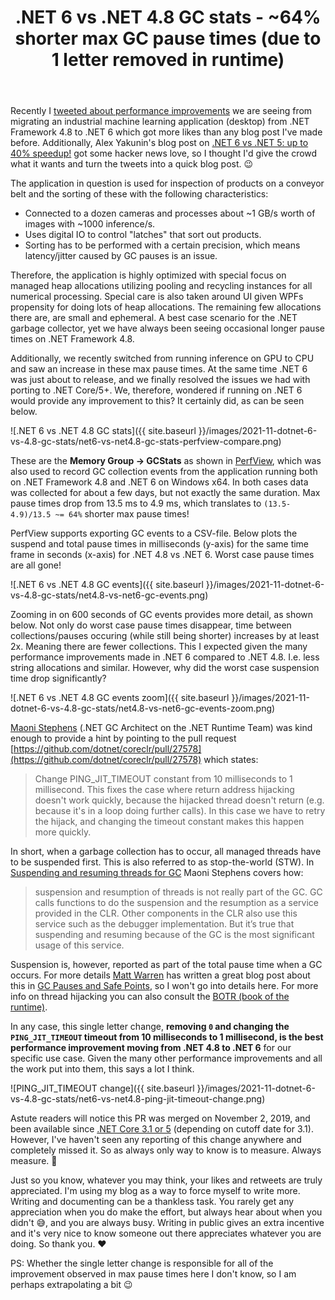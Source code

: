 ﻿---
layout: post
title: .NET 6 vs .NET 4.8 GC stats - ~64% shorter max GC pause times (due to 1 letter removed in runtime)
---

Recently I [tweeted about performance
improvements](https://twitter.com/nietras1/status/1462714385772724226?s=20) we
are seeing from migrating an industrial machine learning application (desktop)
from .NET Framework 4.8 to .NET 6 which got more likes than any blog post I've
made before. Additionally, Alex Yakunin's blog post on [.NET 6 vs .NET 5: up to
40% speedup!](https://alexyakunin.medium.com/net-6-vs-net-5-up-to-40-speedup-ceca9112d298)
got some hacker news love, so I thought I'd give the crowd what it wants and
turn the tweets into a quick blog post. 😉

The application in question is used for inspection of products on a conveyor
belt and the sorting of these with the following characteristics:

 * Connected to a dozen cameras and processes about ~1 GB/s worth of images with
   ~1000 inference/s. 
 * Uses digital IO to control "latches" that sort out products. 
 * Sorting has to be performed with a certain precision, which means
   latency/jitter caused by GC pauses is an issue. 

Therefore, the application is highly optimized with special focus on managed
heap allocations utilizing pooling and recycling instances for all numerical
processing. Special care is also taken around UI given WPFs propensity for doing
lots of heap allocations. The remaining few allocations there are, are small and
ephemeral. A best case scenario for the .NET garbage collector, yet we have
always been seeing occasional longer pause times on .NET Framework 4.8. 

Additionally, we recently switched from running inference on GPU to CPU and saw
an increase in these max pause times. At the same time .NET 6 was just about to
release, and we finally resolved the issues we had with porting to .NET Core/5+.
We, therefore, wondered if running on .NET 6 would provide any improvement to
this? It certainly did, as can be seen below.

![.NET 6 vs .NET 4.8 GC stats]({{ site.baseurl }}/images/2021-11-dotnet-6-vs-4.8-gc-stats/net6-vs-net4.8-gc-stats-perfview-compare.png)

These are the **Memory Group -> GCStats** as shown in
[PerfView](https://github.com/microsoft/perfview), which was also used to record
GC collection events from the application running both on .NET Framework 4.8 and
.NET 6 on Windows x64. In both cases data was collected for about a few days,
but not exactly the same duration. Max pause times drop from 13.5 ms to 4.9 ms,
which translates to `(13.5-4.9)/13.5 ~= 64%` shorter max pause times!

PerfView supports exporting GC events to a CSV-file. Below plots the suspend and
total pause times in milliseconds (y-axis) for the same time frame in seconds
(x-axis) for .NET 4.8 vs .NET 6. Worst case pause times are all gone!

![.NET 6 vs .NET 4.8 GC events]({{ site.baseurl }}/images/2021-11-dotnet-6-vs-4.8-gc-stats/net4.8-vs-net6-gc-events.png)

Zooming in on 600 seconds of GC events provides more detail, as shown below. Not
only do worst case pause times disappear, time between collections/pauses
occuring (while still being shorter) increases by at least 2x. Meaning there are
fewer collections. This I expected given the many performance improvements made
in .NET 6 compared to .NET 4.8. I.e. less string allocations and similar.
However, why did the worst case suspension time drop significantly?

![.NET 6 vs .NET 4.8 GC events zoom]({{ site.baseurl }}/images/2021-11-dotnet-6-vs-4.8-gc-stats/net4.8-vs-net6-gc-events-zoom.png)

[Maoni Stephens](https://twitter.com/maoni0) (.NET GC Architect on the .NET
Runtime Team) was kind enough to provide a hint by pointing to the pull request
[https://github.com/dotnet/coreclr/pull/27578](https://github.com/dotnet/coreclr/pull/27578)
which states:

> Change PING_JIT_TIMEOUT constant from 10 milliseconds to 1 millisecond. This
fixes the case where return address hijacking doesn't work quickly, because the
hijacked thread doesn't return (e.g. because it's in a loop doing further
calls). In this case we have to retry the hijack, and changing the timeout
constant makes this happen more quickly.

In short, when a garbage collection has to occur, all managed threads have to be
suspended first. This is also referred to as stop-the-world (STW). 
In [Suspending and resuming threads for
GC](https://devblogs.microsoft.com/dotnet/suspending-and-resuming-threads-for-gc/)
Maoni Stephens covers how:

> suspension and resumption of threads is not really part of the GC. GC calls
functions to do the suspension and the resumption as a service provided in the
CLR. Other components in the CLR also use this service such as the debugger
implementation. But it’s true that suspending and resuming because of the GC is
the most significant usage of this service.

Suspension is, however, reported as part of the total pause time when a GC
occurs. For more details [Matt Warren](https://twitter.com/matthewwarren) has
written a great blog post about this in [GC Pauses and Safe
Points](https://mattwarren.org/2016/08/08/GC-Pauses-and-Safe-Points/), so I
won't go into details here. For more info on thread hijacking you can also
consult the [BOTR (book of the
runtime)](https://github.com/dotnet/coreclr/blob/master/Documentation/botr/threading.md#hijacking).

In any case, this single letter change, **removing `0` and changing the
`PING_JIT_TIMEOUT` timeout from 10 milliseconds to 1 millisecond, is the best
performance improvement moving from .NET 4.8 to .NET 6** for our specific use
case. Given the many other performance improvements and all the work put into
them, this says a lot I think.

![PING_JIT_TIMEOUT change]({{ site.baseurl }}/images/2021-11-dotnet-6-vs-4.8-gc-stats/net6-vs-net4.8-ping-jit-timeout-change.png)

Astute readers will notice this PR was merged on November 2, 2019, and been
available since [.NET Core 3.1 or 5](https://en.wikipedia.org/wiki/.NET)
(depending on cutoff date for 3.1). However, I've haven't seen any 
reporting of this change anywhere and completely missed it. So as always
only way to know is to measure. Always measure. 📏

Just so you know, whatever you may think, your likes and retweets are truly
appreciated. I'm using my blog as a way to force myself to write more. Writing
and documenting can be a thankless task. You rarely get any appreciation when
you do make the effort, but always hear about when you didn't 😅, and you are
always busy. Writing in public gives an extra incentive and it's very nice to
know someone out there appreciates whatever you are doing. So thank you. ❤️

PS: Whether the single letter change is responsible for all of the improvement
observed in max pause times here I don't know, so I am perhaps extrapolating a
bit 😉